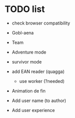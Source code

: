 # TODO list

* check browser compatibility

* Gobl-aena
* Team
* Adventure mode
* survivor mode

* add EAN reader (quagga)
	* use worker (?needed)

* Animation de fin
* Add user name (to author)
* Add user experience